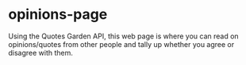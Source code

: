 # opinions-page
Using the Quotes Garden API, this web page is where you can read on opinions/quotes from other people and tally up whether you agree or disagree with them. 
